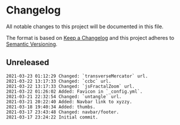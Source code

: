 # Changelog

All notable changes to this project will be documented in this file.

The format is based on [Keep a Changelog](http://keepachangelog.com/en/1.0.0/)
and this project adheres to [Semantic Versioning](http://semver.org/spec/v2.0.0.html).

## Unreleased

```
2021-03-23 01:12:29 Changed: `transverseMercator` url.
2021-03-22 13:17:33 Changed: `ccbc` url.
2021-03-22 13:17:33 Changed: `jsFractalZoom` url.
2021-03-22 01:26:02 Added: Favicon in `_config.yml`.
2021-03-21 22:32:54 Changed: `untangle` url.
2021-03-21 20:22:40 Added: Navbar link to xyzzy.
2021-03-18 19:40:34 Added: thumbs.
2021-03-17 23:43:48 Changed: navbar/footer.
2021-03-17 23:24:22 Initial commit.
```

